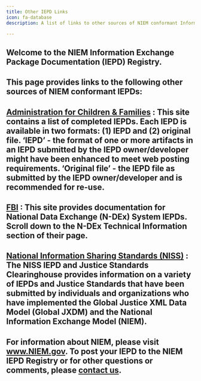 ```yaml
---
title: Other IEPD Links
icon: fa-database
description: A list of links to other sources of NIEM conformant Information Exchange Package Documentation (IEPDs).

---
```

Welcome to the NIEM Information Exchange Package Documentation (IEPD) Registry. 
---
This page provides links to the following other sources of NIEM conformant IEPDs:
---
[Administration for Children & Families](https://www.acf.hhs.gov/completed-information-exchange-packet-documentation-iepd)
: This site contains a list of completed IEPDs. Each IEPD is available in two formats: (1) IEPD and (2) original file. ‘IEPD’ - the format of one or more artifacts in an IEPD submitted by the IEPD owner/developer might have been enhanced to meet web posting requirements. ‘Original file’ - the IEPD file as submitted by the IEPD owner/developer and is recommended for re-use.
---
[FBI](https://www.fbi.gov/services/cjis/ndexw)
: This site provides documentation for National Data Exchange (N-DEx) System IEPDs. Scroll down to the N-DEx Technical Information section of their page.
---
[National Information Sharing Standards (NISS)](https://it.ojp.gov/NISS/)
: The NISS IEPD and Justice Standards Clearinghouse provides information on a variety of IEPDs and Justice Standards that have been submitted by individuals and organizations who have implemented the Global Justice XML Data Model (Global JXDM) and the National Information Exchange Model (NIEM).
---
For information about NIEM, please visit www.NIEM.gov. To post your IEPD to the NIEM IEPD Registry or for other questions or comments, please [contact us](https://www.niem.gov/contact-us). 
---
